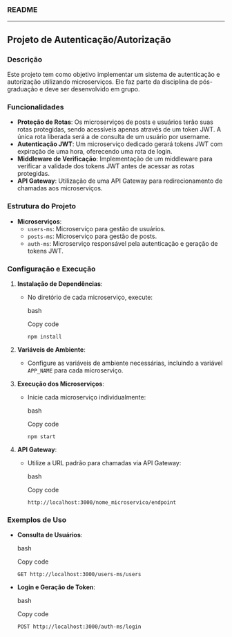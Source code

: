 ### README

---

## Projeto de Autenticação/Autorização

### Descrição

Este projeto tem como objetivo implementar um sistema de autenticação e autorização utilizando microserviços. Ele faz parte da disciplina de pós-graduação e deve ser desenvolvido em grupo.

### Funcionalidades

- **Proteção de Rotas**: Os microserviços de posts e usuários terão suas rotas protegidas, sendo acessíveis apenas através de um token JWT. A única rota liberada será a de consulta de um usuário por username.
- **Autenticação JWT**: Um microserviço dedicado gerará tokens JWT com expiração de uma hora, oferecendo uma rota de login.
- **Middleware de Verificação**: Implementação de um middleware para verificar a validade dos tokens JWT antes de acessar as rotas protegidas.
- **API Gateway**: Utilização de uma API Gateway para redirecionamento de chamadas aos microserviços.

### Estrutura do Projeto

- **Microserviços**:
  - `users-ms`: Microserviço para gestão de usuários.
  - `posts-ms`: Microserviço para gestão de posts.
  - `auth-ms`: Microserviço responsável pela autenticação e geração de tokens JWT.

### Configuração e Execução

1.  **Instalação de Dependências**:

    - No diretório de cada microserviço, execute:

      bash

      Copy code

      `npm install`

2.  **Variáveis de Ambiente**:

    - Configure as variáveis de ambiente necessárias, incluindo a variável `APP_NAME` para cada microserviço.

3.  **Execução dos Microserviços**:

    - Inicie cada microserviço individualmente:

      bash

      Copy code

      `npm start`

4.  **API Gateway**:

    - Utilize a URL padrão para chamadas via API Gateway:

      bash

      Copy code

      `http://localhost:3000/nome_microservico/endpoint`

### Exemplos de Uso

- **Consulta de Usuários**:

  bash

  Copy code

  `GET http://localhost:3000/users-ms/users`

- **Login e Geração de Token**:

  bash

  Copy code

  `POST http://localhost:3000/auth-ms/login`
